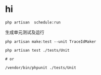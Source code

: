 # hi

```
php artisan  schedule:run  
```

生成单元测试及运行

```
php artisan make:test --unit TraceIdMaker   

php artisan test ./tests/Unit

# or 
     
/vendor/bin/phpunit ./tests/Unit
```
